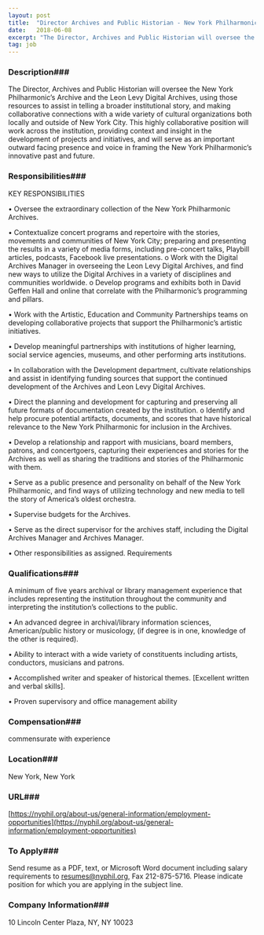 ```yaml
---
layout: post
title:  "Director Archives and Public Historian - New York Philharmonic"
date:   2018-06-08
excerpt: "The Director, Archives and Public Historian will oversee the New York Philharmonic’s Archive and the Leon Levy Digital Archives, using those resources to assist in telling a broader institutional story, and making collaborative connections with a wide variety of cultural organizations both locally and outside of New York City. This..."
tag: job
---
```


### Description###

The Director, Archives and Public Historian will oversee the New York Philharmonic’s Archive and the Leon Levy Digital Archives, using those resources to assist in telling a broader institutional story, and making collaborative connections with a wide variety of cultural organizations both locally and outside of New York City. This highly collaborative position will work across the institution, providing context and insight in the development of projects and initiatives, and will serve as an important outward facing presence and voice in framing the New York Philharmonic’s innovative past and future.


### Responsibilities###

KEY RESPONSIBILITIES

•  Oversee the extraordinary collection of the New York Philharmonic Archives.

•  Contextualize concert programs and repertoire with the stories, movements and communities of New York City; preparing and presenting the results in a variety of media forms, including pre-concert talks, Playbill articles, podcasts, Facebook live presentations.
o Work with the Digital Archives Manager in overseeing the Leon Levy Digital Archives, and find new ways to utilize the Digital Archives in a variety of disciplines and communities worldwide.
o Develop programs and exhibits both in David Geffen Hall and online that correlate with the Philharmonic’s programming and pillars.

•  Work with the Artistic, Education and Community Partnerships teams on developing collaborative projects that support the Philharmonic’s artistic initiatives.

•  Develop meaningful partnerships with institutions of higher learning, social service agencies, museums, and other performing arts institutions.

•  In collaboration with the Development department, cultivate relationships and assist in identifying funding sources that support the continued development of the Archives and Leon Levy Digital Archives.

•  Direct the planning and development for capturing and preserving all future formats of documentation created by the institution.
o Identify and help procure potential artifacts, documents, and scores that have historical relevance to the New York Philharmonic for inclusion in the Archives.

•  Develop a relationship and rapport with musicians, board members, patrons, and concertgoers, capturing their experiences and stories for the Archives as well as sharing the traditions and stories of the Philharmonic with them.

•  Serve as a public presence and personality on behalf of the New York Philharmonic, and find ways of utilizing technology and new media to tell the story of America’s oldest orchestra.

•  Supervise budgets for the Archives.

•  Serve as the direct supervisor for the archives staff, including the Digital Archives Manager and Archives Manager.

•  Other responsibilities as assigned.
Requirements


### Qualifications###

A minimum of five years archival or library management experience that includes representing the institution throughout the community and interpreting the institution’s collections to the public.

•  An advanced degree in archival/library information sciences, American/public history or musicology, (if degree is in one, knowledge of the other is required).

•  Ability to interact with a wide variety of constituents including artists, conductors, musicians and patrons.

•  Accomplished writer and speaker of historical themes. [Excellent written and verbal skills].

•  Proven supervisory and office management ability


### Compensation###

commensurate with experience


### Location###

New York, New York


### URL###

[https://nyphil.org/about-us/general-information/employment-opportunities](https://nyphil.org/about-us/general-information/employment-opportunities) 

### To Apply###

Send resume as a PDF, text, or Microsoft Word document including salary requirements to resumes@nyphil.org, Fax 212-875-5716. Please indicate position for which you are applying in the subject line.


### Company Information###

10 Lincoln Center Plaza, NY, NY 10023



